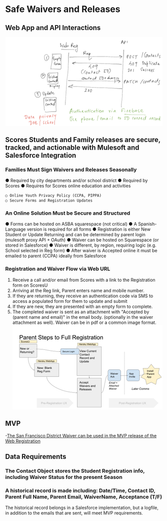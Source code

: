 # Safe Waivers and Releases
## Web App and API Interactions
![Regform_API_Interactions.png](Regform_API_Interactions.png)

## Scores Students and Family releases are secure, tracked, and actionable with Mulesoft and Salesforce Integration

### Families Must Sign Waivers and Releases Seasonally
● Required by city departments and/or school district
● Required by Scores
● Requires for Scores online education and activities

```
○ Online Youth Privacy Policy (CCPA, PIPPA)
○ Secure Forms and Registration Updates
```

### An Online Solution Must be Secure and Structured

● Forms can be hosted on ASBA squarespace (not critical)
● A Spanish-Language version is required for all forms
● Registration is either New Student or Update Returning and can be determined by parent login (mulesoft proxy API + OAuth)
● Waiver can be hosted on Squarespace (or stored in Salesforce)
● Waiver is different, by region, requiring logic (e.g. School selected in Reg form)
● After waiver is Accepted online it must be emailed to parent (CCPA) ideally from Salesforce

### Registration and Waiver Flow via Web URL

1. Receive a call and/or email from Scores with a link to the Registration form on ScoresU
2. Arriving at the Reg link, Parent enters name and mobile number.
3. If they are returning, they receive an authentication code via SMS to access a populated form for
    them to update and submit
4. If they are new, they are presented with an empty form to complete.
5. The completed waiver is sent as an attachment with "Accepted by (parent name and email)" in the email body. (optionally in the waiver attachment as well). Waiver can be in pdf or a common image format.
![Regform_Parent_UX.png](Regform_Parent_UX.png)


## MVP
-[The San Francisco District Waiver can be used in the MVP release of the Web Registration](waiver_SF.md)

## Data Requirements
### The Contact Object stores the Student Registration info, including Waiver Status for the present Season
### A historical record is made including: Date/Time, Contact ID, Parent Full Name, Parent Email, WaiverName, Acceptance (T/F)
The historical record belongs in a Salesforce implementation, but a logfile, in addition to the emails that are sent, will meet MVP requirements.
